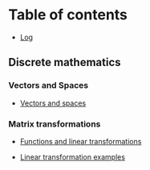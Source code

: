 # Table of contents

* [Log](README.md)

## Discrete mathematics

### Vectors and Spaces

* [Vectors and spaces](discrete-mathematics/vectors-and-spaces.md)



### Matrix transformations

* [Functions and linear transformations](discrete-mathematics/functions-and-linear-transformations.md)

* [Linear transformation examples](discrete-mathematics/linear-transformation-examples.md)

